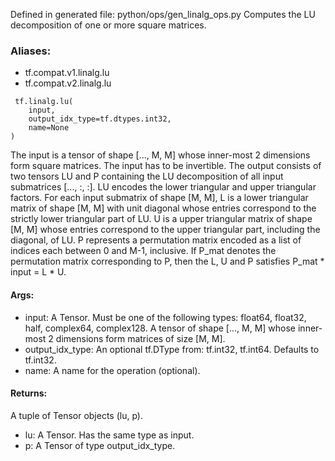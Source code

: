 Defined in generated file: python/ops/gen_linalg_ops.py
Computes the LU decomposition of one or more square matrices.
### Aliases:
- tf.compat.v1.linalg.lu
- tf.compat.v2.linalg.lu

```
 tf.linalg.lu(
    input,
    output_idx_type=tf.dtypes.int32,
    name=None
)
```
The input is a tensor of shape [..., M, M] whose inner-most 2 dimensions form square matrices.
The input has to be invertible.
The output consists of two tensors LU and P containing the LU decomposition of all input submatrices [..., :, :]. LU encodes the lower triangular and upper triangular factors.
For each input submatrix of shape [M, M], L is a lower triangular matrix of shape [M, M] with unit diagonal whose entries correspond to the strictly lower triangular part of LU. U is a upper triangular matrix of shape [M, M] whose entries correspond to the upper triangular part, including the diagonal, of LU.
P represents a permutation matrix encoded as a list of indices each between 0 and M-1, inclusive. If P_mat denotes the permutation matrix corresponding to P, then the L, U and P satisfies P_mat * input = L * U.
#### Args:
- input: A Tensor. Must be one of the following types: float64, float32, half, complex64, complex128. A tensor of shape [..., M, M] whose inner-most 2 dimensions form matrices of size [M, M].
- output_idx_type: An optional tf.DType from: tf.int32, tf.int64. Defaults to tf.int32.
- name: A name for the operation (optional).
#### Returns:
A tuple of Tensor objects (lu, p).
- lu: A Tensor. Has the same type as input.
- p: A Tensor of type output_idx_type.
